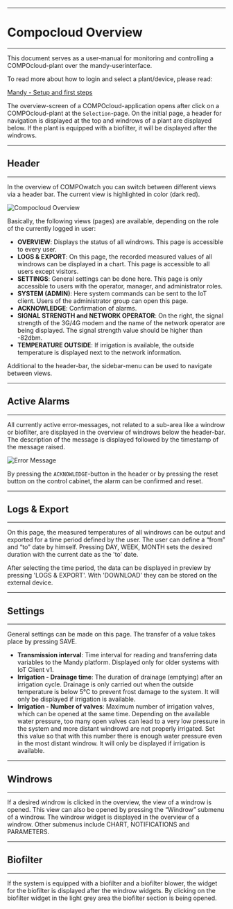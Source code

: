 ___

# Compocloud Overview
___

This document serves as a user-manual for monitoring and controlling a COMPOcloud-plant over the mandy-userinterface. 


To read more about how to login and select a plant/device, please read:

[Mandy - Setup and first steps](/#/help?folder=mandy&page=setup)

The overview-screen of a COMPOcloud-application opens after click on a COMPOcloud-plant at the `Selection`-page.
On the initial page, a header for navigation is displayed at the top and windrows of a plant are displayed below. If the plant is equipped with a biofilter, it will be displayed after the windrows.
___

## Header
___

In the overview of COMPOwatch you can switch between different views via a header bar. The current view is highlighted in color (dark red).

![Compocloud Overview](/assets/images/Docs/Compocloud/Uebersicht.png)

Basically, the following views (pages) are available, depending on the role of the currently logged in user:

- **OVERVIEW**: Displays the status of all windrows. This page is accessible to every user.
- **LOGS & EXPORT**: On this page, the recorded measured values of all windrows can be displayed in a chart. This page is accessible to all users except visitors.
- **SETTINGS**: General settings can be done here. This page is only accessible to users with the operator, manager, and administrator roles.
- **SYSTEM (ADMIN)**: Here system commands can be sent to the IoT client. Users of the administrator group can open this page.
- **ACKNOWLEDGE**: Confirmation of alarms.
- **SIGNAL STRENGTH and NETWORK OPERATOR**: On the right, the signal strength of the 3G/4G modem and the name of the network operator are being displayed. The signal strength value should be higher than -82dbm.
- **TEMPERATURE OUTSIDE**: If irrigation is available, the outside temperature is displayed next to the network information.

Additional to the header-bar, the sidebar-menu can be used to navigate between views.
___

## Active Alarms
___

All currently active error-messages, not related to a sub-area like a windrow or biofilter, are displayed in the overview of windrows below the header-bar. The description of the message is displayed followed by the timestamp of the message raised.

![Error Message](/assets/images/Docs/Compocloud/COMPOcloud_Overview-Alarms_EN.PNG)

By pressing the `ACKNOWLEDGE`-button in the header or by pressing the reset button on the control cabinet, the alarm can be confirmed and reset.
___

## Logs & Export
___

On this page, the measured temperatures of all windrows can be output and exported for a time period defined by the user. The user can define a “from” and “to” date by himself. Pressing DAY, WEEK, MONTH sets the desired duration with the current date as the 'to' date.

After selecting the time period, the data can be displayed in preview by pressing 'LOGS & EXPORT'. With 'DOWNLOAD' they can be stored on the external device.

___

## Settings
___

General settings can be made on this page. The transfer of a value takes place by pressing SAVE.

- **Transmission interval**: Time interval for reading and transferring data variables to the Mandy platform. Displayed only for older systems with IoT Client v1. 
- **Irrigation - Drainage time**: The duration of drainage (emptying) after an irrigation cycle. Drainage is only carried out when the outside temperature is below 5°C to prevent frost damage to the system. It will only be displayed if irrigation is available.
- **Irrigation - Number of valves**: Maximum number of irrigation valves, which can be opened at the same time. Depending on the available water pressure, too many open valves can lead to a very low pressure in the system and more distant windrowd are not properly irrigated. Set this value so that with this number there is enough water pressure even in the most distant windrow. It will only be displayed if irrigation is available.

___

## Windrows
___

If a desired windrow is clicked in the overview, the view of a windrow is opened. This view can also be opened by pressing the “Windrow” submenu of a windrow. The windrow widget is displayed in the overview of a windrow. Other submenus include CHART, NOTIFICATIONS and PARAMETERS. 
___

## Biofilter
___

If the system is equipped with a biofilter and a biofilter blower, the widget for the biofilter is displayed after the windrow widgets.
By clicking on the biofilter widget in the light grey area the biofilter section is being opened.

